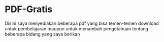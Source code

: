 # PDF-Gratis
Disini saya menyediakan beberapa pdf yang bisa temen-temen download untuk pembelajaran maupun untuk menambah pengetahuan tentang beberapa bidang yang saya berikan 
